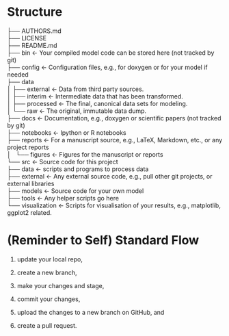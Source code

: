 <h1>Structure</h1>

├── AUTHORS.md  
├── LICENSE  
├── README.md  
├── bin                <- Your compiled model code can be stored here (not tracked by git)  
├── config             <- Configuration files, e.g., for doxygen or for your model if needed  
├── data  
│   ├── external       <- Data from third party sources.  
│   ├── interim        <- Intermediate data that has been transformed.  
│   ├── processed      <- The final, canonical data sets for modeling.  
│   └── raw            <- The original, immutable data dump.  
├── docs               <- Documentation, e.g., doxygen or scientific papers (not tracked by git)  
├── notebooks          <- Ipython or R notebooks  
├── reports            <- For a manuscript source, e.g., LaTeX, Markdown, etc., or any project reports  
│   └── figures        <- Figures for the manuscript or reports  
└── src                <- Source code for this project  
├── data           <- scripts and programs to process data  
├── external       <- Any external source code, e.g., pull other git projects, or external libraries  
├── models         <- Source code for your own model  
├── tools          <- Any helper scripts go here  
└── visualization  <- Scripts for visualisation of your results, e.g., matplotlib, ggplot2 related.  


<h1>(Reminder to Self) Standard Flow</h1>

1) update your local repo,

2) create a new branch,

3) make your changes and stage,

4) commit your changes,

5) upload the changes to a new branch on GitHub, and

6) create a pull request.

